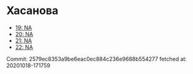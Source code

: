 # Хасанова
- [19: NA](19.md)
- [20: NA](20.md)
- [21: NA](21.md)
- [22: NA](22.md)

Commit: 2579ec8353a9be6eac0ec884c236e9688b554277
 fetched at: 20201018-171759
